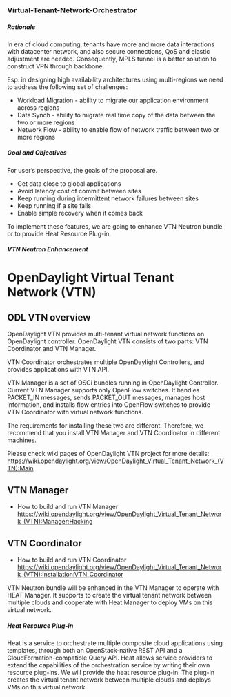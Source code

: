 ### Virtual-Tenant-Network-Orchestrator

##### Rationale
In era of cloud computing, tenants have more and more data interactions with datacenter network, and also secure connections, QoS and elastic adjustment are needed. Consequently, MPLS tunnel is a better solution to construct VPN through backbone.

Esp. in designing high availability architectures using multi-regions we need to address the following set of challenges:

- Workload Migration - ability to migrate our application environment across regions
- Data Synch - ability to migrate real time copy of the data between the two or more regions
- Network Flow - ability to enable flow of network traffic between two or more regions

##### Goal and Objectives
For user’s perspective, the goals of the proposal are.
- Get data close to global applications
- Avoid latency cost of commit between sites
- Keep running during intermittent network failures between sites
- Keep running if a site fails
- Enable simple recovery when it comes back

To implement these features, we are going to enhance VTN Neutron bundle or to provide Heat Resource Plug-in.

##### VTN Neutron Enhancement
OpenDaylight Virtual Tenant Network (VTN)
=========================================

## ODL VTN overview

OpenDaylight VTN provides multi-tenant virtual network functions on
OpenDaylight controller. OpenDaylight VTN consists of two parts:
VTN Coordinator and VTN Manager.

VTN Coordinator orchestrates multiple OpenDaylight Controllers, and provides
applications with VTN API.

VTN Manager is a set of OSGi bundles running in OpenDaylight Controller.
Current VTN Manager supports only OpenFlow switches. It handles PACKET_IN
messages, sends PACKET_OUT messages, manages host information, and installs
flow entries into OpenFlow switches to provide VTN Coordinator with virtual
network functions.

The requirements for installing these two are different. Therefore, we
recommend that you install VTN Manager and VTN Coordinator in different
machines.

Please check wiki pages of OpenDaylight VTN project for more details:
https://wiki.opendaylight.org/view/OpenDaylight_Virtual_Tenant_Network_(VTN):Main

## VTN Manager

 - How to build and run VTN Manager
   https://wiki.opendaylight.org/view/OpenDaylight_Virtual_Tenant_Network_(VTN):Manager:Hacking

## VTN Coordinator

 - How to build and run VTN Coordinator
   https://wiki.opendaylight.org/view/OpenDaylight_Virtual_Tenant_Network_(VTN):Installation:VTN_Coordinator

VTN Neutron bundle will be enhanced in the VTN Manager to operate with HEAT Manager. It supports to create the virtual tenant network between multiple clouds and cooperate with Heat Manager to deploy VMs on this virtual network.

##### Heat Resource Plug-in
Heat is a service to orchestrate multiple composite cloud applications using templates, through both an OpenStack-native REST API and a CloudFormation-compatible Query API. Heat allows service providers to extend the capabilities of the orchestration service by writing their own resource plug-ins. We will provide the heat resource plug-in. The plug-in creates the virtual tenant network between multiple clouds and deploys VMs on this virtual network.


